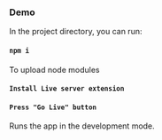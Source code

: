 ### Demo

In the project directory, you can run:

#### `npm i`

To upload node modules

#### `Install Live server extension`

#### `Press "Go Live" button`

Runs the app in the development mode.

